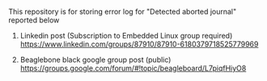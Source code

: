 This repository is for storing error log for "Detected aborted journal"
reported below 

1. Linkedin post (Subscription to Embedded Linux group required)
https://www.linkedin.com/groups/87910/87910-6180379718525779969

2. Beaglebone black google group post (public)
https://groups.google.com/forum/#!topic/beagleboard/L7piqfHiyO8